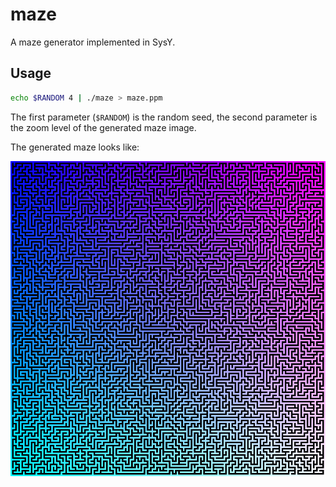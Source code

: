 # maze

A maze generator implemented in SysY.

## Usage

```sh
echo $RANDOM 4 | ./maze > maze.ppm
```

The first parameter (`$RANDOM`) is the random seed, the second parameter is the zoom level of the generated maze image.

The generated maze looks like:

![Generated maze](maze.png)
